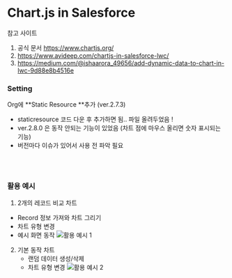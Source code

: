 # Chart.js in Salesforce

참고 사이트
1. 공식 문서 <https://www.chartjs.org/>
2. https://www.avideep.com/chartjs-in-salesforce-lwc/
3. https://medium.com/@ishaarora_49656/add-dynamic-data-to-chart-in-lwc-9d88e8b4516e

### Setting
Org에 **Static Resource **추가 (ver.2.7.3)
  * staticresource 코드 다운 후 추가하면 됨.. 파일 올려두었음 ! 
  * ver.2.8.0 은 동작 안되는 기능이 있었음 (차트 점에 마우스 올리면 숫자 표시되는 기능)
  * 버전마다 이슈가 있어서 사용 전 파악 필요

<br>
<br>


### 활용 예시
1. 2개의 레코드 비교 차트
  * Record 정보 가져와 차트 그리기
  * 차트 유형 변경
  * 예시 화면 동작
![활용 예시 1](https://github.com/TakJIAe/ChartJs/assets/58765875/bd20a4ca-5028-4094-bbdf-5aa54c6e0574)


2. 기본 동작 차트
   * 랜덤 데이터 생성/삭제
   * 차트 유형 변경
![활용 예시 2](https://github.com/TakJIAe/ChartJs/assets/58765875/d73737d2-5666-443f-86a5-00ed72b9f197)
